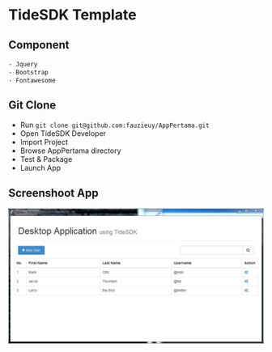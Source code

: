 # TideSDK Template



## Component

	- Jquery
	- Bootstrap
	- Fontawesome


## Git Clone

- Run `git clone git@github.com:fauzieuy/AppPertama.git`
- Open TideSDK Developer
- Import Project
- Browse AppPertama directory
- Test & Package
- Launch App

## Screenshoot App

![](https://raw.githubusercontent.com/fauzieuy/AppPertama/master/ss/aplikasi-desktop.jpg)



